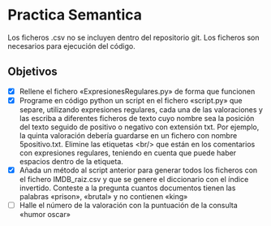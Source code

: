 # Practica Semantica

<div class="alert alert-danger" role="alert">
  Los ficheros .csv no se incluyen dentro del repositorio git. Los ficheros son necesarios para ejecución del código.
</div>

## Objetivos 
- [x] Rellene el fichero «ExpresionesRegulares.py» de forma que funcionen
- [x] Programe en código python un script en el fichero «script.py» que separe, utilizando expresiones regulares,
cada una de las valoraciones y las escriba a diferentes ficheros de texto cuyo nombre sea la posición del
texto seguido de positivo o negativo con extensión txt. Por ejemplo, la quinta valoración debería guardarse
en un fichero con nombre 5positivo.txt. Elimine las etiquetas \<br/\> que están en los comentarios con
expresiones regulares, teniendo en cuenta que puede haber espacios dentro de la etiqueta.
- [x] Añada un método al script anterior para generar todos los ficheros con el fichero IMDB\_raiz.csv y que se
genere el diccionario con el índice invertido. Conteste a la pregunta cuantos documentos tienen las palabras
«prison», «brutal» y no contienen «king»
- [ ] Halle el número de la valoración con la puntuación de la consulta «humor oscar»